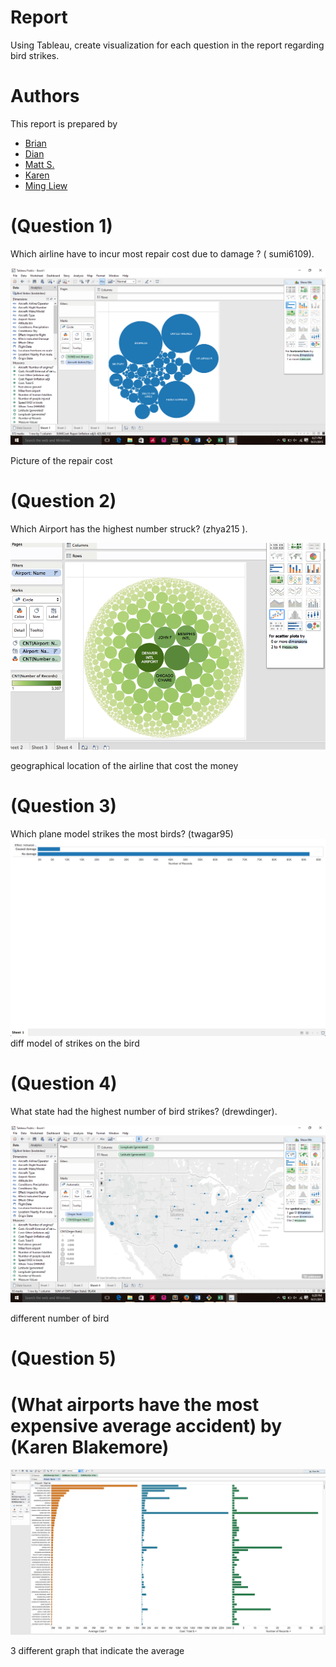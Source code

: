 # Report

Using Tableau, create visualization for each question in the report regarding
bird strikes.

# Authors

This report is prepared by
* [Brian](https://github.com/co-bri/book)
* [Dian](https://github.com/boanding/book)
* [Matt S.](https://github.com/mattschroeder97/book)
* [Karen](https://github.com/kjblakemore/book)
* [Ming Liew](https://github.com/Malaokia/book)

# (Question 1)

Which airline have to incur most repair cost due to damage ? ( sumi6109).

![screenshot](p1_bird.png)

Picture of the repair cost

# (Question 2)
Which Airport has the highest number struck? (zhya215 ).

![screenshot](p2_bird.png)

geographical location of the airline that cost the money

# (Question 3)
Which plane model strikes the most birds? (twagar95) 
![screenshot](p3_bird.png)
diff model of strikes on the bird

# (Question 4)

What state had the highest number of bird strikes?  (drewdinger).

![screenshot](p4_bird.png)

different number of bird

# (Question 5)

# (What airports have the most expensive average accident) by (Karen Blakemore)

![screenshot](p5_bird.png)

3 different graph that indicate the average 

